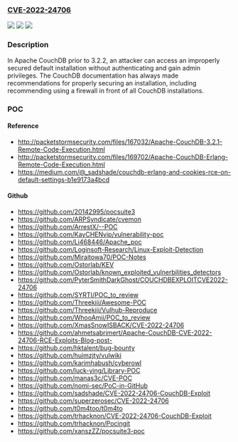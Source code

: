 ### [CVE-2022-24706](https://cve.mitre.org/cgi-bin/cvename.cgi?name=CVE-2022-24706)
![](https://img.shields.io/static/v1?label=Product&message=Apache%20CouchDB&color=blue)
![](https://img.shields.io/static/v1?label=Version&message=Apache%20CouchDB%3C%3D%203.2.1%20&color=brighgreen)
![](https://img.shields.io/static/v1?label=Vulnerability&message=CWE-1188%20Insecure%20Default%20Initialization%20of%20Resource&color=brighgreen)

### Description

In Apache CouchDB prior to 3.2.2, an attacker can access an improperly secured default installation without authenticating and gain admin privileges. The CouchDB documentation has always made recommendations for properly securing an installation, including recommending using a firewall in front of all CouchDB installations.

### POC

#### Reference
- http://packetstormsecurity.com/files/167032/Apache-CouchDB-3.2.1-Remote-Code-Execution.html
- http://packetstormsecurity.com/files/169702/Apache-CouchDB-Erlang-Remote-Code-Execution.html
- https://medium.com/@_sadshade/couchdb-erlang-and-cookies-rce-on-default-settings-b1e9173a4bcd

#### Github
- https://github.com/20142995/pocsuite3
- https://github.com/ARPSyndicate/cvemon
- https://github.com/ArrestX/--POC
- https://github.com/KayCHENvip/vulnerability-poc
- https://github.com/Li468446/Apache_poc
- https://github.com/Loginsoft-Research/Linux-Exploit-Detection
- https://github.com/Miraitowa70/POC-Notes
- https://github.com/Ostorlab/KEV
- https://github.com/Ostorlab/known_exploited_vulnerbilities_detectors
- https://github.com/PyterSmithDarkGhost/COUCHDBEXPLOITCVE2022-24706
- https://github.com/SYRTI/POC_to_review
- https://github.com/Threekiii/Awesome-POC
- https://github.com/Threekiii/Vulhub-Reproduce
- https://github.com/WhooAmii/POC_to_review
- https://github.com/XmasSnowISBACK/CVE-2022-24706
- https://github.com/ahmetsabrimert/Apache-CouchDB-CVE-2022-24706-RCE-Exploits-Blog-post-
- https://github.com/hktalent/bug-bounty
- https://github.com/huimzjty/vulwiki
- https://github.com/karimhabush/cyberowl
- https://github.com/luck-ying/Library-POC
- https://github.com/manas3c/CVE-POC
- https://github.com/nomi-sec/PoC-in-GitHub
- https://github.com/sadshade/CVE-2022-24706-CouchDB-Exploit
- https://github.com/superzerosec/CVE-2022-24706
- https://github.com/t0m4too/t0m4to
- https://github.com/trhacknon/CVE-2022-24706-CouchDB-Exploit
- https://github.com/trhacknon/Pocingit
- https://github.com/xanszZZ/pocsuite3-poc


